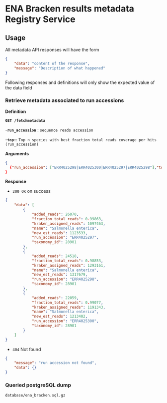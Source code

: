 

# ENA Bracken results metadata Registry Service

## Usage

All metadata API responses will have the form

```json
{
    "data": "content of the response",
    "message": "Description of what happened"
}
```

Following responses and definitions will only show the expected value of the data field

### Retrieve metadata associated to run accessions

**Definition**

**`GET /fetchmetadata`**

-**`run_accession`** : `sequence reads accession`

-**`top:`**: `Top n species with best fraction total reads coverage per hits (run_accession)`

**Arguments**

```json
{
  {"run_accession": ["ERR4025298|ERR4025300|ERR4025297|ERR4025298"],"top":"1" }
}
```


**Response**

- `200 OK` on success

```json
{
    "data": [
        {
            "added_reads": 26070,
            "fraction_total_reads": 0.99863,
            "kraken_assigned_reads": 1097463,
            "name": "Salmonella enterica",
            "new_est_reads": 1123533,
            "run_accession": "ERR4025297",
            "taxonomy_id": 28901
        },
        {
            "added_reads": 24518,
            "fraction_total_reads": 0.98853,
            "kraken_assigned_reads": 1293161,
            "name": "Salmonella enterica",
            "new_est_reads": 1317679,
            "run_accession": "ERR4025298",
            "taxonomy_id": 28901
        },
        {
            "added_reads": 22059,
            "fraction_total_reads": 0.99077,
            "kraken_assigned_reads": 1191343,
            "name": "Salmonella enterica",
            "new_est_reads": 1213402,
            "run_accession": "ERR4025300",
            "taxonomy_id": 28901
        }
    ]
}
```

- `404` Not found

```json
{
    "message": "run accession not found",
    "data": {}
}
```

### Queried postgreSQL dump 

```
database/ena_bracken.sql.gz
```
